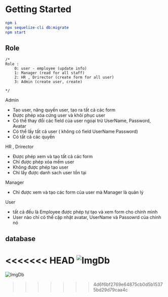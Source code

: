 # Getting Started

```elm
npm i
npx sequelize-cli db:migrate
npm start
```

## Role

```
/*
Role :
    0: user - employee (update info)
    1: Manager (read for all staff)
    2: HR , Drirector (create form for all user)
    3: Admin (create user, create)

*/
```

Admin

- Tạo user, nâng quyền user, tạo ra tất cả các form
- Được phép xóa cứng user và khôi phục user
- Có thể thay đổi các field của user ngoại trừ UserName, Password, Avatar
- Có thể lấy tất cả user ( không có field UserName Password)
- Có tất cả các quyền

HR , Drirector

- Được phép xem và tạo tất cả các form
- Chỉ được phép xóa mềm user
- Không được phép tạo user
- Chỉ lấy được danh sach user tồn tại

Manager

- Chỉ được xem và tạo các form của user mà Manager là quản lý

User

- tất cả đều là Employee được phép tự tạo và xem form cho chính mình
- User nào chỉ có thể cập nhật avatar, UserName và Passowrd của chính nó

## database

<<<<<<< HEAD
![ImgDb](https://user-images.githubusercontent.comgit/84229533/183840686-e17ac9eb-d129-414b-a578-5076fa25f752.png)
=======
![ImgDb](https://user-images.githubusercontent.com/84229533/183840686-e17ac9eb-d129-414b-a578-5076fa25f752.png)
>>>>>>> 4d6f6bf2769e64875cb0d5b15375bd29d79caa4c
